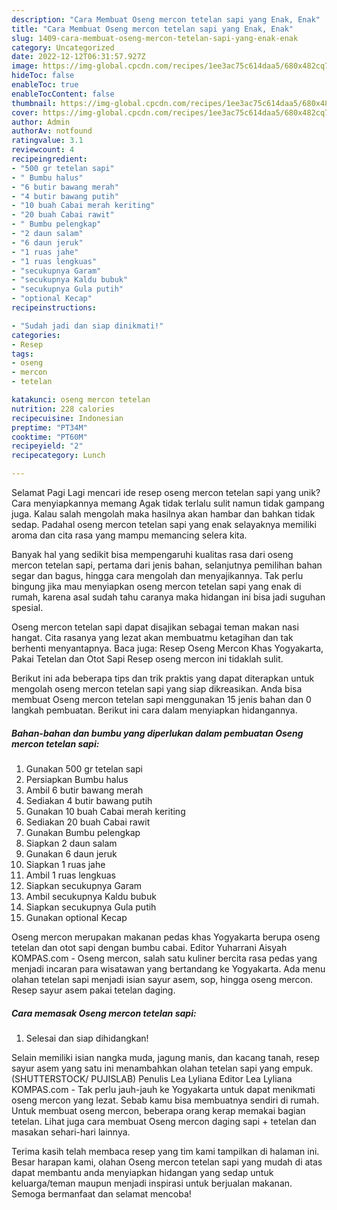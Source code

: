 ```yaml
---
description: "Cara Membuat Oseng mercon tetelan sapi yang Enak, Enak"
title: "Cara Membuat Oseng mercon tetelan sapi yang Enak, Enak"
slug: 1409-cara-membuat-oseng-mercon-tetelan-sapi-yang-enak-enak
category: Uncategorized
date: 2022-12-12T06:31:57.927Z
image: https://img-global.cpcdn.com/recipes/1ee3ac75c614daa5/680x482cq70/oseng-mercon-tetelan-sapi-foto-resep-utama.jpg
hideToc: false
enableToc: true
enableTocContent: false
thumbnail: https://img-global.cpcdn.com/recipes/1ee3ac75c614daa5/680x482cq70/oseng-mercon-tetelan-sapi-foto-resep-utama.jpg
cover: https://img-global.cpcdn.com/recipes/1ee3ac75c614daa5/680x482cq70/oseng-mercon-tetelan-sapi-foto-resep-utama.jpg
author: Admin
authorAv: notfound
ratingvalue: 3.1
reviewcount: 4
recipeingredient:
- "500 gr tetelan sapi"
- " Bumbu halus"
- "6 butir bawang merah"
- "4 butir bawang putih"
- "10 buah Cabai merah keriting"
- "20 buah Cabai rawit"
- " Bumbu pelengkap"
- "2 daun salam"
- "6 daun jeruk"
- "1 ruas jahe"
- "1 ruas lengkuas"
- "secukupnya Garam"
- "secukupnya Kaldu bubuk"
- "secukupnya Gula putih"
- "optional Kecap"
recipeinstructions:

- "Sudah jadi dan siap dinikmati!"
categories:
- Resep
tags:
- oseng
- mercon
- tetelan

katakunci: oseng mercon tetelan 
nutrition: 228 calories
recipecuisine: Indonesian
preptime: "PT34M"
cooktime: "PT60M"
recipeyield: "2"
recipecategory: Lunch

---
```



Selamat Pagi Lagi mencari ide resep oseng mercon tetelan sapi yang unik? Cara menyiapkannya memang Agak tidak terlalu sulit namun tidak gampang juga. Kalau salah mengolah maka hasilnya akan hambar dan bahkan tidak sedap. Padahal oseng mercon tetelan sapi yang enak selayaknya memiliki aroma dan cita rasa yang mampu memancing selera kita.


Banyak hal yang sedikit bisa mempengaruhi kualitas rasa dari oseng mercon tetelan sapi, pertama dari jenis bahan, selanjutnya pemilihan bahan segar dan bagus, hingga cara mengolah dan menyajikannya. Tak perlu bingung jika mau menyiapkan oseng mercon tetelan sapi yang enak di rumah, karena asal sudah tahu caranya maka hidangan ini bisa jadi suguhan spesial.

Oseng mercon tetelan sapi dapat disajikan sebagai teman makan nasi hangat. Cita rasanya yang lezat akan membuatmu ketagihan dan tak berhenti menyantapnya. Baca juga: Resep Oseng Mercon Khas Yogyakarta, Pakai Tetelan dan Otot Sapi Resep oseng mercon ini tidaklah sulit.


Berikut ini ada beberapa tips dan trik praktis yang dapat diterapkan untuk mengolah oseng mercon tetelan sapi yang siap dikreasikan. Anda bisa membuat Oseng mercon tetelan sapi menggunakan 15 jenis bahan dan 0 langkah pembuatan. Berikut ini cara dalam menyiapkan hidangannya.

<!--inarticleads1-->

##### Bahan-bahan dan bumbu yang diperlukan dalam pembuatan Oseng mercon tetelan sapi:

1. Gunakan 500 gr tetelan sapi
1. Persiapkan  Bumbu halus
1. Ambil 6 butir bawang merah
1. Sediakan 4 butir bawang putih
1. Gunakan 10 buah Cabai merah keriting
1. Sediakan 20 buah Cabai rawit
1. Gunakan  Bumbu pelengkap
1. Siapkan 2 daun salam
1. Gunakan 6 daun jeruk
1. Siapkan 1 ruas jahe
1. Ambil 1 ruas lengkuas
1. Siapkan secukupnya Garam
1. Ambil secukupnya Kaldu bubuk
1. Siapkan secukupnya Gula putih
1. Gunakan optional Kecap


Oseng mercon merupakan makanan pedas khas Yogyakarta berupa oseng tetelan dan otot sapi dengan bumbu cabai. Editor Yuharrani Aisyah KOMPAS.com - Oseng mercon, salah satu kuliner bercita rasa pedas yang menjadi incaran para wisatawan yang bertandang ke Yogyakarta. Ada menu olahan tetelan sapi menjadi isian sayur asem, sop, hingga oseng mercon. Resep sayur asem pakai tetelan daging. 

<!--inarticleads2-->

##### Cara memasak Oseng mercon tetelan sapi:


1. Selesai dan siap dihidangkan!

Selain memiliki isian nangka muda, jagung manis, dan kacang tanah, resep sayur asem yang satu ini menambahkan olahan tetelan sapi yang empuk. (SHUTTERSTOCK/ PUJISLAB) Penulis Lea Lyliana Editor Lea Lyliana KOMPAS.com - Tak perlu jauh-jauh ke Yogyakarta untuk dapat menikmati oseng mercon yang lezat. Sebab kamu bisa membuatnya sendiri di rumah. Untuk membuat oseng mercon, beberapa orang kerap memakai bagian tetelan. Lihat juga cara membuat Oseng mercon daging sapi + tetelan dan masakan sehari-hari lainnya. 

Terima kasih telah membaca resep yang tim kami tampilkan di halaman ini. Besar harapan kami, olahan Oseng mercon tetelan sapi yang mudah di atas dapat membantu anda menyiapkan hidangan yang sedap untuk keluarga/teman maupun menjadi inspirasi untuk berjualan makanan. Semoga bermanfaat dan selamat mencoba!
